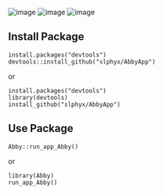![image](https://img.shields.io/badge/Code-R-blue)
![image](https://img.shields.io/badge/Package-R-blue)
![image](https://img.shields.io/badge/Abby-V%200.1-blue)
## Install Package

```{r}
install.packages("devtools")
devtools::install_github("slphyx/AbbyApp")
```

or

```{r}
install.packages("devtools")
library(devtools)
install_github("slphyx/AbbyApp")
```


## Use Package

```{r}
Abby::run_app_Abby()
```

or

```{r}
library(Abby)
run_app_Abby()
```
